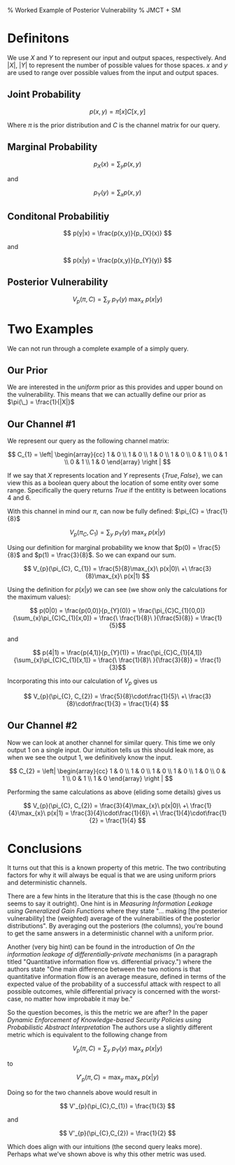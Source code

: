 % Worked Example of Posterior Vulnerability
% JMCT + SM

Definitons
==========

We use $X$ and $Y$ to represent our input and output spaces, respectively. And
$|X|$, $|Y|$ to represent the number of possible values for those spaces. $x$
and $y$ are used to range over possible values from the input and output
spaces.

Joint Probability
-----------------

$$ p(x,y) = \pi[x]C[x,y] $$

Where $\pi$ is the prior distribution and $C$ is the channel matrix for our
query.


Marginal Probability
--------------------

$$ p_{X}(x) = \sum_{y} p(x,y) $$

and

$$ p_{Y}(y) = \sum_{x} p(x,y) $$


Conditonal Probabilitiy
-----------------------

$$ p(y|x) = \frac{p(x,y)}{p_{X}(x)} $$

and

$$ p(x|y) = \frac{p(x,y)}{p_{Y}(y)} $$

Posterior Vulnerability
-----------------------

$$ V_{p}(\pi, C) = \sum_{y}\ p_{Y}(y)\ \max_{x}\ p(x|y) $$

Two Examples
============

We can not run through a complete example of a simply query.

Our Prior
---------

We are interested in the _uniform_ prior as this provides and upper bound on
the vulnerability. This means that we can actuallly define our prior as
$\pi(\_) = \frac{1}{|X|}$

Our Channel #1
--------------

We represent our query as the following channel matrix:

$$ C_{1} = \left| \begin{array}{cc} 1 & 0 \\
                                1 & 0 \\
                                1 & 0 \\
                                1 & 0 \\
                                0 & 1 \\
                                0 & 1 \\
                                0 & 1 \\
                                1 & 0
              \end{array} \right | $$


If we say that $X$ represents location and $Y$ represents $\{True, False\}$, we
can view this as a boolean query about the location of some entity over some
range. Specifically the query returns $True$ if the entitity is between
locations $4$ and $6$.

With this channel in mind our $\pi$, can now be fully defined: $\pi_{C} =
\frac{1}{8}$


$$ V_{p}(\pi_{C}, C_{1}) = \sum_{y}\ p_{Y}(y)\ \max_{x}\ p(x|y) $$

Using our definition for marginal probability we know that $p(0) = \frac{5}{8}$
and $p(1) = \frac{3}{8}$. So we can expand our sum.

$$ V_{p}(\pi_{C}, C_{1}) = \frac{5}{8}\max_{x}\ p(x|0)\ +\ \frac{3}{8}\max_{x}\ p(x|1) $$

Using the definition for $p(x|y)$ we can see (we show only the calculations for
the maximum values):

$$ p(0|0) = \frac{p(0,0)}{p_{Y}(0)} = \frac{\pi_{C}C_{1}[0,0]}{\sum_{x}\pi_{C}C_{1}[x,0]} = \frac{\ \frac{1}{8}\ }{\frac{5}{8}} = \frac{1}{5}$$

and

$$ p(4|1) = \frac{p(4,1)}{p_{Y}(1)}
          = \frac{\pi_{C}C_{1}[4,1]}{\sum_{x}\pi_{C}C_{1}[x,1]}
          = \frac{\ \frac{1}{8}\ }{\frac{3}{8}}
          = \frac{1}{3}$$

Incorporating this into our calculation of $V_{p}$ gives us


$$ V_{p}(\pi_{C}, C_{2}) = \frac{5}{8}\cdot\frac{1}{5}\ +\ \frac{3}{8}\cdot\frac{1}{3}
                     = \frac{1}{4} $$


Our Channel #2
--------------

Now we can look at another channel for similar query. This time we only output
$1$ on a single input. Our intuition tells us this should leak more, as when we
see the output $1$, we definitively know the input.

$$ C_{2} = \left| \begin{array}{cc} 1 & 0 \\
                                1 & 0 \\
                                1 & 0 \\
                                1 & 0 \\
                                1 & 0 \\
                                0 & 1 \\
                                0 & 1 \\
                                1 & 0
              \end{array} \right | $$

Performing the same calculations as above (eliding some details) gives us

$$ V_{p}(\pi_{C}, C_{2}) = \frac{3}{4}\max_{x}\ p(x|0)\ +\ \frac{1}{4}\max_{x}\ p(x|1)
                     = \frac{3}{4}\cdot\frac{1}{6}\ +\ \frac{1}{4}\cdot\frac{1}{2}
                     = \frac{1}{4} $$

Conclusions
===========

It turns out that this is a known property of this metric. The two contributing
factors for why it will always be equal is that we are using uniform priors and
deterministic channels.

There are a few hints in the literature that this is the case (though no one
seems to say it outright). One hint is in _Measuring Information Leakage using
Generalized Gain Functions_ where they state "... making [the posterior
vulnerability] the (weighted) average of the vulnerabilities of the posterior
distributions". By averaging out the posteriors (the columns), you're bound to
get the same answers in a deterministic channel with a uniform prior.

Another (very big hint) can be found in the introduction of _On the information
leakage of differentially-private mechanisms_ (in a paragraph titled
"Quantitative information flow vs. differential privacy.") where the authors
state "One main difference between the two notions is that quantitative
information flow is an average measure, defined in terms of the expected value
of the probability of a successful attack with respect to all possible
outcomes, while differential privacy is concerned with the worst-case, no
matter how improbable it may be."


So the question becomes, is this the metric we are after? In the paper _Dynamic
Enforcement of Knowledge-based Security Policies using Probabilistic Abstract
Interpretation_ The authors use a slightly different metric which is equivalent
to the following change from

$$ V_{p}(\pi, C) = \sum_{y}\ p_{Y}(y)\ \max_{x}\ p(x|y) $$

to

$$ V'_{p}(\pi, C) = \max_{y}\ \max_{x}\ p(x|y) $$

Doing so for the two channels above would result in

$$ V'_{p}(\pi_{C},C_{1}) = \frac{1}{3} $$

and 

$$ V'_{p}(\pi_{C},C_{2}) = \frac{1}{2} $$

Which does align with our intuitions (the second query leaks more).  Perhaps
what we've shown above is why this other metric was used.
